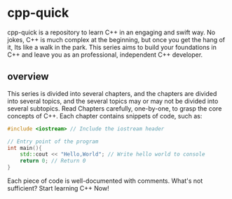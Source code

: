 # cpp-quick
cpp-quick is a repository to learn C++ in an engaging and swift way. No jokes, C++ is much complex at the beginning, but once you get the hang of it, Its like a walk in the park. This series aims to build your foundations in C++ and leave you as an professional, independent C++ developer.

## overview
This series is divided into several chapters, and the chapters are divided into several topics, and the several topics may or may not be divided into several subtopics. Read Chapters carefully, one-by-one, to grasp the core concepts of C++.
Each chapter contains snippets of code, such as:
```cpp
#include <iostream> // Include the iostream header 

// Entry point of the program
int main(){
    std::cout << "Hello,World"; // Write hello world to console
    return 0; // Return 0
}
```
Each piece of code is well-documented with comments.
What's not sufficient? Start learning C++ Now!